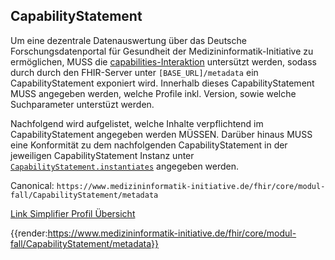 ## CapabilityStatement

Um eine dezentrale Datenauswertung über das Deutsche Forschungsdatenportal für Gesundheit der Medizininformatik-Initiative zu ermöglichen, MUSS die [capabilities-Interaktion](https://www.hl7.org/fhir/http.html#capabilities) untersützt werden, sodass durch durch den FHIR-Server unter ```[BASE_URL]/metadata``` ein CapabilityStatement exponiert wird. Innerhalb dieses CapabilityStatement MUSS angegeben werden, welche Profile inkl. Version, sowie welche Suchparameter unterstüzt werden.

Nachfolgend wird aufgelistet, welche Inhalte verpflichtend im CapabilityStatement angegeben werden MÜSSEN. Darüber hinaus MUSS eine Konformität zu dem nachfolgenden CapabilityStatement in der jeweiligen CapabilityStatement Instanz unter [```CapabilityStatement.instantiates```](https://www.hl7.org/fhir/capabilitystatement-definitions.html#CapabilityStatement.instantiates) angegeben werden.

Canonical: ```https://www.medizininformatik-initiative.de/fhir/core/modul-fall/CapabilityStatement/metadata```

[Link Simplifier Profil Übersicht](https://simplifier.net/resolve?canonical=https://www.medizininformatik-initiative.de/fhir/core/modul-fall/CapabilityStatement/metadata&fhirVersion=R4&scope=de.medizininformatikinitiative.kerndatensatz.fall@2025.0.1-rc.1)

{{render:https://www.medizininformatik-initiative.de/fhir/core/modul-fall/CapabilityStatement/metadata}}